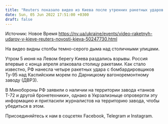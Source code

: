 ```yaml
---
title: "Reuters показало видео из Киева после утренних ракетных ударов в Дарницком районе"
date: Sun, 05 Jun 2022 17:51:00 +0300
draft: false
---
```

Источник: Новое Время https://nv.ua/ukraine/events/video-raketnyh-udarov-v-kieve-reuters-novosti-kieva-50247730.html


На видео видны столбы темно-серого дыма над столичными улицами.

Утром 5 июня на Левом берегу Киева раздались взрывы. Россия впервые с конца апреля атаковала столицу ракетами. Как стало известно, РФ нанесла четыре ракетных удара с бомбардировщиков Ту-95 над Каспийским морем по Дарницкому вагоноремонтному заводу (ДВРЗ).

В Минобороны РФ заявили о наличии на территории завода «танков Т-72 и другой бронетехники», однако в Укрзализныце опровергли эту информацию и пригласили журналистов на территорию завода, чтобы убедиться в этом.

Присоединяйтесь к нам в соцсетях Facebook, Telegram и Instagram.
